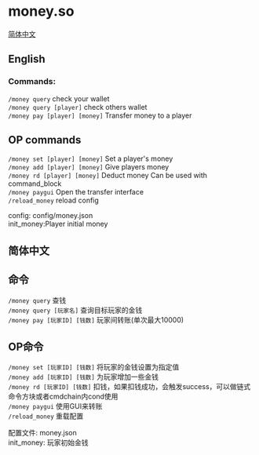 # money.so
[简体中文](#%e7%ae%80%e4%bd%93%e4%b8%ad%e6%96%87)
## English
### Commands:
`/money query` check your wallet  
`/money query [player]` check others wallet   
`/money pay [player] [money]` Transfer money to a player  

## OP commands
`/money set [player] [money]` Set a player's money  
`/money add [player] [money]` Give players money  
`/money rd [player] [money]` Deduct money Can be used with command_block  
`/money paygui` Open the transfer interface  
`/reload_money` reload config  

config: config/money.json  
init_money:Player initial money

## 简体中文
## 命令
`/money query` 查钱  
`/money query [玩家名]` 查询目标玩家的金钱  
`/money pay [玩家ID] [钱数]` 玩家间转账(单次最大10000)  
## OP命令
`/money set [玩家ID] [钱数]` 将玩家的金钱设置为指定值  
`/money add [玩家ID] [钱数]` 为玩家增加一些金钱  
`/money rd [玩家ID] [钱数]` 扣钱，如果扣钱成功，会触发success，可以做链式命令方块或者cmdchain内cond使用  
`/money paygui` 使用GUI来转账  
`/reload_money` 重载配置  

配置文件: money.json  
init_money: 玩家初始金钱  
